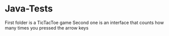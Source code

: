 # Java-Tests
First folder is a TicTacToe game
Second one is an interface that counts how many times you pressed the arrow keys
